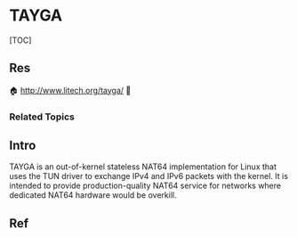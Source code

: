 # TAYGA

[TOC]



## Res
🏠 http://www.litech.org/tayga/
🚧 


### Related Topics



## Intro
TAYGA is an out-of-kernel stateless NAT64 implementation for Linux that uses the TUN driver to exchange IPv4 and IPv6 packets with the kernel. It is intended to provide production-quality NAT64 service for networks where dedicated NAT64 hardware would be overkill.



## Ref
